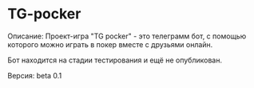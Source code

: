 # TG-pocker

Описание: Проект-игра "TG pocker" - это телеграмм бот, с помощью которого можно играть в покер вместе с друзьями онлайн.

Бот находится на стадии тестирования и ещё не опубликован.

Версия: beta 0.1